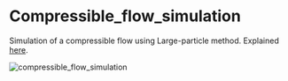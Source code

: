 # Compressible_flow_simulation

Simulation of a compressible flow using Large-particle method. Explained [here](https://encyclopediaofmath.org/wiki/Large-particle_method).

![compressible_flow_simulation](https://github.com/froart/Compressible_flow_simulation/assets/22843145/2c02e164-b5f4-41d6-829e-1cb88205723b)
